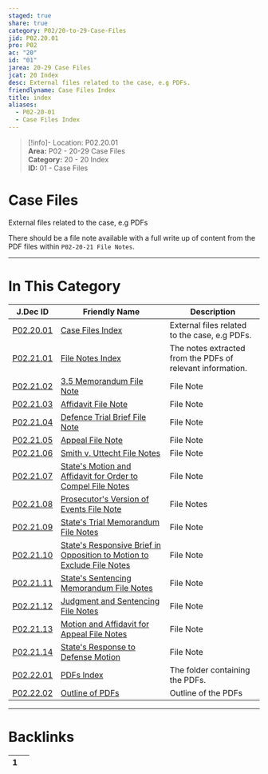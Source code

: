 ```yaml
---  
staged: true  
share: true  
category: P02/20-to-29-Case-Files  
jid: P02.20.01  
pro: P02  
ac: "20"  
id: "01"  
jarea: 20-29 Case Files  
jcat: 20 Index  
desc: External files related to the case, e.g PDFs.  
friendlyname: Case Files Index  
title: index  
aliases:  
  - P02-20-01  
  - Case Files Index  
---  
```

>[!info]- Location: P02.20.01  
>**Area:** P02 - 20-29 Case Files  
>**Category:** 20 - 20 Index  
>**ID:** 01 - Case Files  
  
# Case Files  
  
External files related to the case, e.g PDFs  
  
There should be a file note available with a full write up of content from the PDF files within `P02-20-21 File Notes`.  
   
  
  
---  
# In This Category  
  
| J.Dec ID                                                                                                                                          | Friendly Name                                                                                                                                                                                                  | Description                                                |  
| ------------------------------------------------------------------------------------------------------------------------------------------------- | -------------------------------------------------------------------------------------------------------------------------------------------------------------------------------------------------------------- | ---------------------------------------------------------- |  
| [P02.20.01](index.md#)                                                                        | [Case Files Index](index.md#)                                                                                                                              | External files related to the case, e.g PDFs.              |  
| [P02.21.01](./21-File-Notes/index.md#)                                                          | [File Notes Index](./21-File-Notes/index.md#)                                                                                                                | The notes extracted from the PDFs of relevant information. |  
| [P02.21.02](./21-File-Notes/02-3_5-Memorandum.md#)                                              | [3.5 Memorandum File Note](./21-File-Notes/02-3_5-Memorandum.md#)                                                                                            | File Note                                                  |  
| [P02.21.03](./21-File-Notes/03-Affidavit.md#)                                                   | [Affidavit File Note](./21-File-Notes/03-Affidavit.md#)                                                                                                      | File Note                                                  |  
| [P02.21.04](./21-File-Notes/04-Defence-Trial-Brief.md#)                                         | [Defence Trial Brief File Note](./21-File-Notes/04-Defence-Trial-Brief.md#)                                                                                  | File Note                                                  |  
| [P02.21.05](./21-File-Notes/05-Appeal.md#)                                                      | [Appeal File Note](./21-File-Notes/05-Appeal.md#)                                                                                                            | File Note                                                  |  
| [P02.21.06](./21-File-Notes/06-Smith-v_-Uttecht.md#)                                            | [Smith v. Uttecht File Notes](./21-File-Notes/06-Smith-v_-Uttecht.md#)                                                                                       | File Note                                                  |  
| [P02.21.07](./21-File-Notes/07-State_s-Motion-and-Affidavit-for-Order-to-Compel.md#)            | [State's Motion and Affidavit for Order to Compel File Notes](./21-File-Notes/07-State_s-Motion-and-Affidavit-for-Order-to-Compel.md#)                       | File Note                                                  |  
| [P02.21.08](./21-File-Notes/08-Prosecutor_s-Version-of-Events.md#)                              | [Prosecutor's Version of Events File Note](./21-File-Notes/08-Prosecutor_s-Version-of-Events.md#)                                                            | File Notes                                                 |  
| [P02.21.09](./21-File-Notes/09-State_s-Trial-Memorandum.md#)                                    | [State's Trial Memorandum File Notes](./21-File-Notes/09-State_s-Trial-Memorandum.md#)                                                                       | File Note                                                  |  
| [P02.21.10](./21-File-Notes/10-State_s-Responsive-Brief-in-Opposition-to-Motion-to-Exclude.md#) | [State's Responsive Brief in Opposition to Motion to Exclude File Notes](./21-File-Notes/10-State_s-Responsive-Brief-in-Opposition-to-Motion-to-Exclude.md#) | File Note                                                  |  
| [P02.21.11](./21-File-Notes/11-State_s-Sentencing-Memorandum.md#)                               | [State's Sentencing Memorandum File Notes](./21-File-Notes/11-State_s-Sentencing-Memorandum.md#)                                                             | File Note                                                  |  
| [P02.21.12](./21-File-Notes/12-Judgment-and-Sentencing.md#)                                     | [Judgment and Sentencing File Notes](./21-File-Notes/12-Judgment-and-Sentencing.md#)                                                                         | File Note                                                  |  
| [P02.21.13](./21-File-Notes/13-Motion-and-Affidavit-for-Appeal.md#)                             | [Motion and Affidavit for Appeal File Notes](./21-File-Notes/13-Motion-and-Affidavit-for-Appeal.md#)                                                         | File Note                                                  |  
| [P02.21.14](./21-File-Notes/14-TE_S_RESPONSE_TO_DEFENSE_MOTION.md#)                             | [State's Response to Defense Motion](./21-File-Notes/14-TE_S_RESPONSE_TO_DEFENSE_MOTION.md#)                                                                 | File Note                                                  |  
| [P02.22.01](./22-PDFs/index.md#)                                                                | [PDFs Index](./22-PDFs/index.md#)                                                                                                                            | The folder containing the PDFs.                            |  
| [P02.22.02](./22-PDFs/02-Outline.md#)                                                           | [Outline of PDFs](./22-PDFs/02-Outline.md#)                                                                                                                  | Outline of the PDFs                                        |  
  
  
---  
# Backlinks  
<div><table class="dataview table-view-table"><thead class="table-view-thead"><tr class="table-view-tr-header"><th class="table-view-th"><span></span><span class="dataview small-text">1</span></th><th class="table-view-th"><span></span></th></tr></thead><tbody class="table-view-tbody"></tbody></table></div>